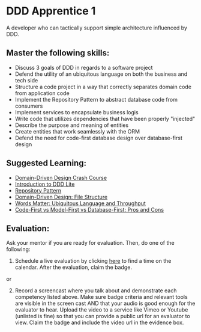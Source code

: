 # DDD Apprentice 1

A developer who can tactically support simple architecture influenced by DDD.

## Master the following skills:

* Discuss 3 goals of DDD in regards to a software project
* Defend the utility of an ubiquitous language on both the business and tech side
* Structure a code project in a way that correctly separates domain code from application code
* Implement the Repository Pattern to abstract database code from consumers
* Implement services to encapsulate business logis
* Write code that utilizes dependencies that have been properly "injected"
* Describe the purpose and meaning of entities
* Create entities that work seamlessly with the ORM
* Defend the need for code-first database design over database-first design

## Suggested Learning:

* [Domain-Driven Design Crash Course](https://vaadin.com/learn/tutorials/ddd)
* [Introduction to DDD Lite](https://threedots.tech/post/ddd-lite-in-go-introduction/)
* [Repository Pattern](https://blog.kylegalbraith.com/2018/03/06/getting-familiar-with-the-awesome-repository-pattern/)
* [Domain-Driven Design: File Structure](https://dev.to/stevescruz/domain-driven-design-ddd-file-structure-4pja)
* [Words Matter: Ubiquitous Language and Throughput](https://www.youtube.com/watch?v=g4LNezYjLLM)
* [Code-First vs Model-First vs Database-First: Pros and Cons](https://www.ryadel.com/en/code-first-model-first-database-first-vs-comparison-orm-asp-net-core-entity-framework-ef-data/)

## Evaluation:

Ask your mentor if you are ready for evaluation. Then, do one of the following:

1. Schedule a live evaluation by clicking [here](http://evals.codex.academy) to find a time on the calendar. After the evaluation, claim the badge.

or

2. Record a screencast where you talk about and demonstrate each competency listed above. Make sure badge criteria and relevant tools are visible in the screen cast AND that your audio is good enough for the evaluator to hear. Upload the video to a service like Vimeo or Youtube (unlisted is fine) so that you can provide a public url for an evaluator to view. Claim the badge and include the video url in the evidence box.
